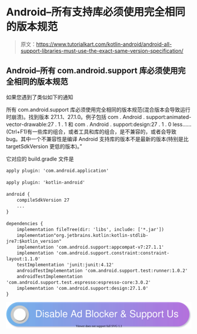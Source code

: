 # Android–所有支持库必须使用完全相同的版本规范

> 原文：<https://www.tutorialkart.com/kotlin-android/android-all-support-libraries-must-use-the-exact-same-version-specification/>

## Android–所有 com.android.support 库必须使用完全相同的版本规范

如果您遇到了类似如下的通知

所有 com.android.support 库必须使用完全相同的版本规范(混合版本会导致运行时崩溃)。找到版本 27.1.1、27.1.0。例子包括 com . Android . support:animated-vector-drawable:27 . 1 . 1 和 com . Android . support:design:27 . 1 . 0 less……(Ctrl+F1)有一些库的组合，或者工具和库的组合，是不兼容的，或者会导致 bug。其中一个不兼容性是编译 Android 支持库的版本不是最新的版本(特别是比 targetSdkVersion 更低的版本)。”

它对应的 build.gradle 文件是

```
apply plugin: 'com.android.application'

apply plugin: 'kotlin-android'

android {
    compileSdkVersion 27
    ...
}

dependencies {
    implementation fileTree(dir: 'libs', include: ['*.jar'])
    implementation"org.jetbrains.kotlin:kotlin-stdlib-jre7:$kotlin_version"
    implementation 'com.android.support:appcompat-v7:27.1.1'
    implementation 'com.android.support.constraint:constraint-layout:1.1.0'
    testImplementation 'junit:junit:4.12'
    androidTestImplementation 'com.android.support.test:runner:1.0.2'
    androidTestImplementation 'com.android.support.test.espresso:espresso-core:3.0.2'
    implementation 'com.android.support:design:27.1.0'
}
```

[![](img/925da31b32d6bc3827932f6c8afb11bb.png)](https://www.tutorialkart.com/)